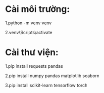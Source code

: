 # Cài môi trường: 
  1.python -m venv venv
  
  2.venv\Scripts\activate 

# Cài thư viện:
  1.pip install requests pandas
  
  2.pip install numpy pandas matplotlib seaborn
  
  3.pip install scikit-learn tensorflow torch
